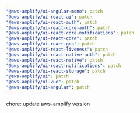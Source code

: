 ```yaml
---
"@aws-amplify/ui-angular-mono": patch
"@aws-amplify/ui-react-ai": patch
"@aws-amplify/ui-react-auth": patch
"@aws-amplify/ui-react-core-auth": patch
"@aws-amplify/ui-react-core-notifications": patch
"@aws-amplify/ui-react-core": patch
"@aws-amplify/ui-react-geo": patch
"@aws-amplify/ui-react-liveness": patch
"@aws-amplify/ui-react-native-auth": patch
"@aws-amplify/ui-react-native": patch
"@aws-amplify/ui-react-notifications": patch
"@aws-amplify/ui-react-storage": patch
"@aws-amplify/ui": patch
"@aws-amplify/ui-vue": patch
"@aws-amplify/ui-angular": patch
---
```


chore: update aws-amplify version
